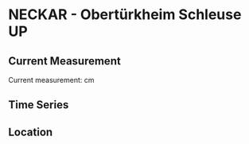 # NECKAR - Obertürkheim Schleuse UP

## Current Measurement

Current measurement: <Value topic="rivers/pegel-online/NECKAR/Obertürkheim Schleuse UP/measurementValue"/> cm

## Time Series

<TimeSeries topic="rivers/pegel-online/NECKAR/Obertürkheim Schleuse UP/measurementValue" period="week" />

## Location

<WorldMap>
  <Marker lat="48.753695962803185" lon="9.264509832424219" labelTopic="rivers/pegel-online/NECKAR/Obertürkheim Schleuse UP" />
</WorldMap>
